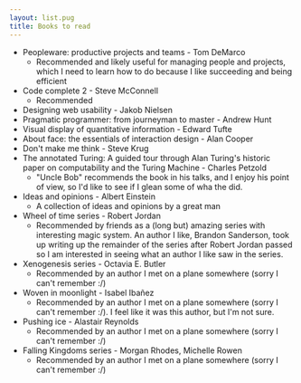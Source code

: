 ```yaml
---
layout: list.pug
title: Books to read
---
```


* Peopleware: productive projects and teams - Tom DeMarco
	* Recommended and likely useful for managing people and projects, which I need to learn how to do because I like succeeding and being efficient
* Code complete 2 - Steve McConnell
	* Recommended
* Designing web usability - Jakob Nielsen
* Pragmatic programmer: from journeyman to master - Andrew Hunt
* Visual display of quantitative information - Edward Tufte
* About face: the essentials of interaction design - Alan Cooper
* Don't make me think - Steve Krug
* The annotated Turing: A guided tour through Alan Turing's historic paper on computability and the Turing Machine - Charles Petzold
	* "Uncle Bob" recommends the book in his talks, and I enjoy his point of view, so I'd like to see if I glean some of wha the did.
* Ideas and opinions - Albert Einstein
	* A collection of ideas and opinions by a great man
* Wheel of time series - Robert Jordan
	* Recommended by friends as a (long but) amazing series with interesting magic system. An author I like, Brandon Sanderson, took up writing up the remainder of the series after Robert Jordan passed so I am interested in seeing what an author I like saw in the series.
* Xenogenesis series - Octavia E. Butler
	* Recommended by an author I met on a plane somewhere (sorry I can't remember :/)
* Woven in moonlight - Isabel Ibañez
	* Recommended by an author I met on a plane somewhere (sorry I can't remember :/). I feel like it was this author, but I'm not sure.
* Pushing ice - Alastair Reynolds
	* Recommended by an author I met on a plane somewhere (sorry I can't remember :/)
* Falling Kingdoms series - Morgan Rhodes, Michelle Rowen
	* Recommended by an author I met on a plane somewhere (sorry I can't remember :/)
